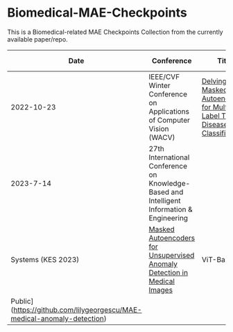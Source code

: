 # Biomedical-MAE-Checkpoints
This is a Biomedical-related MAE Checkpoints Collection from the currently available paper/repo.

| Date       | Conference       | Title                                                               | Model              | Code & Checkpoints |
|-----------------|-------------------|---------------------------------------------------------------------|-----------|-------------|
| 2022-10-23 | IEEE/CVF Winter Conference on Applications of Computer Vision (WACV)    | [Delving into Masked Autoencoders for Multi-Label Thorax Disease Classification](https://arxiv.org/pdf/2210.12843.pdf)  |  ViT-Base/16  |[medical_mae](https://github.com/lambert-x/medical_mae/tree/15a984a69d48b94563fd34a709c52eb7f9e46a55)|
| 2023-7-14 | 27th International Conference on Knowledge-Based and Intelligent Information & Engineering
Systems (KES 2023)   | [Masked Autoencoders for Unsupervised Anomaly Detection in Medical Images](https://arxiv.org/pdf/2307.07534.pdf)  |  ViT-Base/16  |[MAE-medical-anomaly-detection
Public](https://github.com/lilygeorgescu/MAE-medical-anomaly-detection)|



